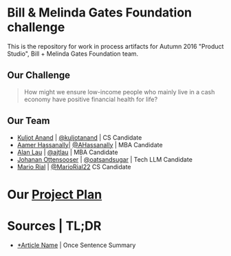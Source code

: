 # Bill & Melinda Gates Foundation challenge

This is the repository for work in process artifacts for Autumn 2016 "Product Studio", Bill + Melinda Gates Foundation team.

## Our Challenge

> How might we ensure low-income people who mainly live in a cash economy have positive financial health for life?	

## Our Team

- [Kuljot Anand](https://www.linkedin.com/in/kuljot-kj-anand-93925915) | [@kuljotanand](https://github.com/kuljotanand) | CS Candidate
- [Aamer Hassanally](https://in.linkedin.com/in/aamer-hassanally-a067ba27)| [@AHassanally](https://github.com/AHassanally) | MBA Candidate
- [Alan Lau](https://www.linkedin.com/in/ajtlau) | [@ajtlau](https://github.com/ajtlau) | MBA Candidate
- [Johanan Ottensooser](https://au.linkedin.com/in/jottensooser) | [@oatsandsugar](https://github.com/oatsandsugar) | Tech LLM Candidate
- [Mario Rial](https://www.linkedin.com/in/mariorial/en) | [@MarioRial22](https://github.com/MarioRial22) CS Candidate

# Our [Project Plan](https://docs.google.com/a/cornell.edu/spreadsheets/d/1T09RqzKAFhpwzhwkpHzgbZmC5lsfLfuER64F3gPBU5w/edit?usp=sharing)

# Sources | TL;DR
* [*Article Name](article.com) | Once Sentence Summary
